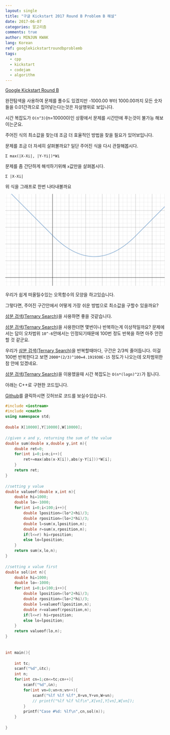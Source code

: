 ```yaml
---
layout: single
title: "구글 Kickstart 2017 Round B Problem B 해설"
date: 2017-06-07
categories: 알고리즘
comments: true
author: MINJUN KWAK
lang: Korean
ref: googlekickstartroundbproblemb
tags:
  - cpp
  - kickstart
  - codejam
  - algorithm
---
```


[Google Kickstart Round B]({{"https://code.google.com/codejam/contest/11304486/dashboard#s=p1"}})

완전탐색을 사용하여 문제를 풀수도 있겠지만 -1000.00 부터 1000.00까지 모든 숫자들을 0.01간격으로 집어넣는다는것은 자살행위로 보입니다.

시간 복잡도가 ```O(n^3)```(n=100000)인 상황에서 문제를 시간안에 푸는것이 불가능 해보이는군요.

주어진 식의 최소값을 찾는데 조금 더 효율적인 방법을 찾을 필요가 있어보입니다.

문제를 조금 더 자세히 살펴볼까요? 일단 주어진 식을 다시 관찰해봅시다.
```
Σ max(|X-Xi|, |Y-Yi|)*Wi

```
문제를 좀 간단하게 해석하기위해 ```x```값만을 살펴봅시다.
```
Σ |X-Xi|
```
위 식을 그래프로 한번 나타내볼까요

<img src="/assets/images/absolutegraph.png">

우리가 쉽게 떠올릴수있는 오목함수의 모양을 하고있습니다.

그렇다면, 주어진 구간안에서 어떻게 가장 쉬운 방법으로 최소값을 구할수 있을까요?

[삼분 검색(Ternary Search)]({{"/algorithm/ternary-search/"}})을 사용하면 좋을 것같습니다.

[삼분 검색(Ternary Search)]({{"/algorithm/ternary-search/"}})을 사용한더면 몇번이나 반복하는게 이상적일까요? 문제에서는 답이 오차범위 ```10^-6```안에서는 인정되기때문에 100번 정도 반복을 하면 아주 안전 할 것 같군요.

우리가 [삼분 검색(Ternary Search)]({{"/algorithm/ternary-search/"}})을 반복할때마다, 구간은 2/3씩 줄어듭니다. 이걸 100번 반복한다고 보면 ```2000*(2/3)^100=4.191930E-15``` 정도가 나오는데 오차범위한참 안에 있겠네요.

[삼분 검색(Ternary Search)]({{"/algorithm/ternary-search/"}})을 이용헸을때 시간 복잡도는 ```O(n*(logn)^2)```가 됩니다.

아래는 C++로 구현한 코드입니다.

[Github]({{"https://github.com/Hanuu/google_kickstart_solution/blob/master/KickStart/2017RoundB/2.6.cpp"}})를 클릭하시면 깃허브로 코드를 보실수있습니다.

```cpp
#include <iostream>
#include <cmath>
using namespace std;

double X[10000],Y[10000],W[10000];

//given x and y, returning the sum of the value
double sum(double x,double y,int n){
    double ret=0;
    for(int i=0;i<n;i++){
        ret+=max(abs(x-X[i]),abs(y-Y[i]))*W[i];
    }
    return ret;
}

//setting y value
double valueof(double x,int n){
    double hi=1000;
    double lo=-1000;
    for(int i=0;i<100;i++){
        double lposition=(lo*2+hi)/3;
        double rposition=(lo+2*hi)/3;
        double l=sum(x,lposition,n);
        double r=sum(x,rposition,n);
        if(l<=r) hi=rposition;
        else lo=lposition;
    }
    return sum(x,lo,n);
}

//setting x value first
double sol(int n){
    double hi=1000;
    double lo=-1000;
    for(int i=0;i<100;i++){
        double lposition=(lo*2+hi)/3;
        double rposition=(lo+2*hi)/3;
        double l=valueof(lposition,n);
        double r=valueof(rposition,n);
        if(l<=r) hi=rposition;
        else lo=lposition;
    }
    return valueof(lo,n);
}


int main(){
    
    int tc;
    scanf("%d",&tc);
    int n;
    for(int cn=1;cn<=tc;cn++){
        scanf("%d",&n);
        for(int vn=0;vn<n;vn++){
            scanf("%lf %lf %lf",X+vn,Y+vn,W+vn);
            // printf("%lf %lf %lf\n",X[vn],Y[vn],W[vn]);
        }
        printf("Case #%d: %lf\n",cn,sol(n));
    }
    
}
```
